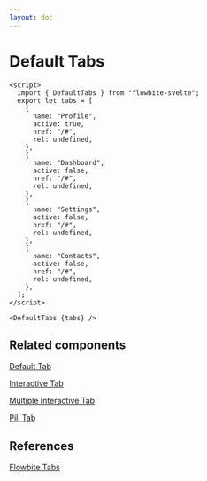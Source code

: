 ```yaml
---
layout: doc
---
```


<script>
  import { DefaultTabs }from '$lib/index';
  export let tabs = [
    {
      name: "Profile",
      active: true,
      href: "/#",
      rel: undefined,
    },
    {
      name: "Dashboard",
      active: false,
      href: "/#",
      rel: undefined,
    },
    {
      name: "Settings",
      active: false,
      href: "/#",
      rel: undefined,
    },
    {
      name: "Contacts",
      active: false,
      href: "/#",
      rel: undefined,
    },
  ];
</script>

<h1 class="text-3xl w-full dark:text-white py-8">Default Tabs</h1>


<div class="container flex flex-wrap justify-center rounded-xl mx-auto bg-gradient-to-r bg-white dark:bg-gray-900 border border-gray-200 dark:border-gray-700 p-2 sm:p-6">
  <DefaultTabs {tabs} />
</div>

```svelte
<script>
  import { DefaultTabs } from "flowbite-svelte";
  export let tabs = [
    {
      name: "Profile",
      active: true,
      href: "/#",
      rel: undefined,
    },
    {
      name: "Dashboard",
      active: false,
      href: "/#",
      rel: undefined,
    },
    {
      name: "Settings",
      active: false,
      href: "/#",
      rel: undefined,
    },
    {
      name: "Contacts",
      active: false,
      href: "/#",
      rel: undefined,
    },
  ];
</script>

<DefaultTabs {tabs} />
```

<h2 class="text-2xl w-full dark:text-white py-8">Related components</h2>

<p class="dark:text-white text-lg w-full"><a href="https://flowbite-svelte.vercel.app/tabs/default-tabs" class="text-blue-600 hover:underline dark:text-blue-500">Default Tab</a></p>

<p class="dark:text-white text-lg w-full"><a href="https://flowbite-svelte.vercel.app/tabs/interactive-tabs" class="text-blue-600 hover:underline dark:text-blue-500">Interactive Tab</a></p>

<p class="dark:text-white text-lg w-full"><a href="https://flowbite-svelte.vercel.app/tabs/multiple-interactive-tabs" class="text-blue-600 hover:underline dark:text-blue-500">Multiple Interactive Tab</a></p>

<p class="dark:text-white text-lg w-full"><a href="https://flowbite-svelte.vercel.app/tabs/pilltabs" class="text-blue-600 hover:underline dark:text-blue-500">Pill Tab</a></p>

<h2 class="text-2xl w-full dark:text-white py-8">References</h2>

<p class="dark:text-white text-lg"><a href="https://flowbite.com/docs/components/tabs/" target="_blank" class="text-blue-600 hover:underline dark:text-blue-500">Flowbite Tabs</a></p>
